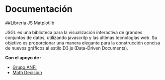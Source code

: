 # Documentación 

##Libreria JS Matplotlib

JSGL es una biblioteca para la visualización interactiva de grandes conjuntos de datos, utilizando javascritp y las últimas tecnologías web. Su objetivo es proporcionar una manera elegante para la construcción concisa de nuevos gráficos al estilo  D3 js (Data-Driven Documents).

**Con el apoyo de :**
* [Grupo ANFI](https://www.grupoanfi.com)
* [Math Decision](https://www.mathdecision.com)
